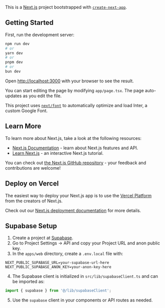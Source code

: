 This is a [Next.js](https://nextjs.org) project bootstrapped with [`create-next-app`](https://nextjs.org/docs/app/api-reference/create-next-app).

## Getting Started

First, run the development server:

```bash
npm run dev
# or
yarn dev
# or
pnpm dev
# or
bun dev
```

Open [http://localhost:3000](http://localhost:3000) with your browser to see the result.

You can start editing the page by modifying `app/page.tsx`. The page auto-updates as you edit the file.

This project uses [`next/font`](https://nextjs.org/docs/app/building-your-application/optimizing/fonts) to automatically optimize and load Inter, a custom Google Font.

## Learn More

To learn more about Next.js, take a look at the following resources:

- [Next.js Documentation](https://nextjs.org/docs) - learn about Next.js features and API.
- [Learn Next.js](https://nextjs.org/learn) - an interactive Next.js tutorial.

You can check out [the Next.js GitHub repository](https://github.com/vercel/next.js) - your feedback and contributions are welcome!

## Deploy on Vercel

The easiest way to deploy your Next.js app is to use the [Vercel Platform](https://vercel.com/new?utm_medium=default-template&filter=next.js&utm_source=create-next-app&utm_campaign=create-next-app-readme) from the creators of Next.js.

Check out our [Next.js deployment documentation](https://nextjs.org/docs/app/building-your-application/deploying) for more details.

## Supabase Setup

1. Create a project at [Supabase](https://app.supabase.com/).
2. Go to Project Settings → API and copy your Project URL and anon public key.
3. In the `apps/web` directory, create a `.env.local` file with:

```
NEXT_PUBLIC_SUPABASE_URL=your-supabase-url-here
NEXT_PUBLIC_SUPABASE_ANON_KEY=your-anon-key-here
```

4. The Supabase client is initialized in `src/lib/supabaseClient.ts` and can be imported as:

```ts
import { supabase } from '@/lib/supabaseClient';
```

5. Use the `supabase` client in your components or API routes as needed.
